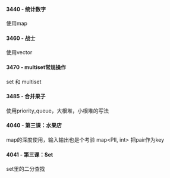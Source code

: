 #### 3440 - 统计数字
使用map

#### 3460 - 战士
使用vector

#### 3470 - multiset常规操作
set 和 multiset

#### 3485 - 合并果子
使用priority_queue，大根堆，小根堆的写法

#### 4040 - 第三课：水果店
map的深度使用，输入输出也是个考验
map<PII, int>  把pair作为key

#### 4041 - 第三课：Set
set里的二分查找